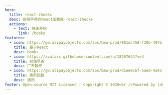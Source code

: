 ```yaml
---
hero:
  title: react-ihooks
  desc: 前端早茶的React函数库-react-ihooks
  actions:
    - text: 快速开始
      link: /hooks
features:
  - icon: https://gw.alipayobjects.com/zos/bmw-prod/881dc458-f20b-407b-947a-95104b5ec82b/k79dm8ih_w144_h144.png
    title: 基于React
    desc: hooks
  - icon: https://avatars.githubusercontent.com/u/18207644?v=4
    title: 前端早茶
    desc: 广东靓仔
  - icon: https://gw.alipayobjects.com/zos/bmw-prod/d1ee0c6f-5aed-4a45-a507-339a4bfe076c/k7bjsocq_w144_h144.png
    title: 高阶函数
    desc: 通用
footer: Open-source MIT Licensed | Copyright © 2020<br />Powered by [dumi](https://d.umijs.org)
---
```


